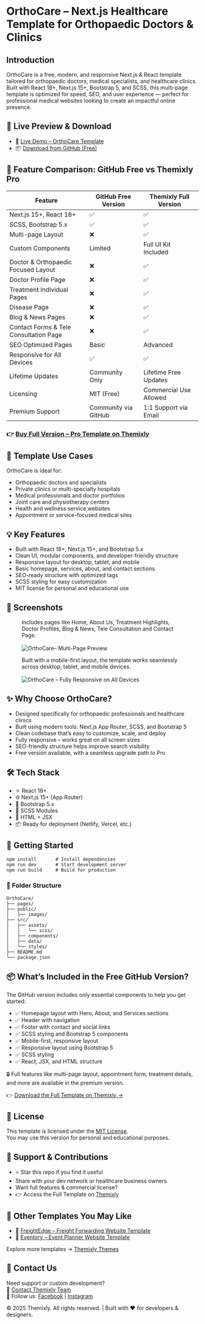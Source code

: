 <!DOCTYPE html>
<html lang="en">
<head>
  <meta charset="UTF-8" />
  <meta name="viewport" content="width=device-width, initial-scale=1.0"/>
  <meta name="description" content="Free Next.js template for orthopedic doctors, clinics, medical websites – Built with Bootstrap." />
  <meta name="keywords" content="Next.js healthcare template, orthopedic website design, doctor portfolio theme, responsive medical website, React clinic template, Bootstrap 5 UI kit, fast-loading healthcare site, SEO optimized medical template, modern clinic website, free orthopedic template" />
  <meta name="author" content="Themixly Web" />
  <link rel="canonical" href="https://themixly.com/preview/563/orthopaedic-doctor-react-nextjs-template" />
</head>
<body>
<h1>OrthoCare – Next.js Healthcare Template for Orthopaedic Doctors & Clinics</h1>

<h2>Introduction</h2>
<p>OrthoCare is a free, modern, and responsive Next.js & React template tailored for orthopaedic doctors, medical specialists, and healthcare clinics. Built with React 18+, Next.js 15+, Bootstrap 5, and SCSS, this multi-page template is optimized for speed, SEO, and user experience — perfect for professional medical websites looking to create an impactful online presence.</p>

<h2>🔗 Live Preview & Download</h2>
<ul>
  <li>🚀 <a href="https://themixly.com/preview/563/orthopaedic-doctor-react-nextjs-template/" target="_blank"> Live Demo – OrthoCare Template</a></li>
  <li>📦 <a href="https://github.com/themixlyweb/nextjs-orthopaedic-website-template" target="_blank"> Download from GitHub (Free)</a></li>
</ul>

<h2>🧩 Feature Comparison: GitHub Free vs Themixly Pro</h2>
<table>
  <thead>
    <tr><th>Feature</th><th>GitHub Free Version</th><th>Themixly Full Version</th></tr>
  </thead>
   <tbody>
    <tr><td>Next.js 15+, React 18+</td><td>✅</td><td>✅</td></tr>
    <tr><td>SCSS, Bootstrap 5.x</td><td>✅</td><td>✅</td></tr>
    <tr><td>Multi-page Layout</td><td>❌</td><td>✅</td></tr>
    <tr><td>Custom Components</td><td>Limited</td><td>Full UI Kit Included</td></tr>
    <tr><td>Doctor & Orthopaedic Focused Layout</td><td>❌</td><td>✅</td></tr>
    <tr><td>Doctor Profile Page</td><td>❌</td><td>✅</td></tr>
    <tr><td>Treatment Individual Pages</td><td>❌</td><td>✅</td></tr>
    <tr><td>Disease Page</td><td>❌</td><td>✅</td></tr>
    <tr><td>Blog & News Pages</td><td>❌</td><td>✅</td></tr>
    <tr><td>Contact Forms & Tele Consultation Page</td><td>❌</td><td>✅</td></tr>
    <tr><td>SEO Optimized Pages</td><td>Basic</td><td>Advanced</td></tr>
    <tr><td>Responsive for All Devices</td><td>✅</td><td>✅</td></tr>
    <tr><td>Lifetime Updates</td><td>Community Only</td><td>Lifetime Free Updates</td></tr>
    <tr><td>Licensing</td><td>MIT (Free)</td><td>Commercial Use Allowed</td></tr>
    <tr><td>Premium Support</td><td>Community via GitHub</td><td>1:1 Support via Email</td></tr>
  </tbody>
</table>

<h3>👉 <a href="https://themixly.com/themes/orthopaedic-doctor-react-nextjs-template/" target="_blank"> Buy Full Version – Pro Template on Themixly</a></h3>

<h2>🧠 Template Use Cases</h2>
<p>OrthoCare is ideal for:</p>
<ul>
  <li>Orthopaedic doctors and specialists</li>
  <li>Private clinics or multi-specialty hospitals</li>
  <li>Medical professionals and doctor portfolios</li>
  <li>Joint care and physiotherapy centers</li>
  <li>Health and wellness service websites</li>
  <li>Appointment or service-focused medical sites</li>
</ul>

<h2>💡 Key Features</h2>
<ul>
  <li>Built with React 18+, Next.js 15+, and Bootstrap 5.x</li>
  <li>Clean UI, modular components, and developer-friendly structure</li>
  <li>Responsive layout for desktop, tablet, and mobile</li>
  <li>Basic homepage, services, about, and contact sections</li>
  <li>SEO-ready structure with optimized tags</li>
  <li>SCSS styling for easy customization</li>
  <li>MIT license for personal and educational use</li>
</ul>

<h2>📸 Screenshots</h2>
<figure>
  <figcaption>Includes pages like Home, About Us, Treatment Highlights, Doctor Profiles, Blog & News, Tele Consultation and Contact Page.
</figcaption><br/>
  <img src="https://themixly.com/wp-content/uploads/2025/06/OrthoCare-Product-Detail-Image-3.png" alt="OrthoCare– Multi-Page Preview">
</figure>

<figure>
  <figcaption>Built with a mobile-first layout, the template works seamlessly across desktop, tablet, and mobile devices.</figcaption><br/>
  <img src="https://themixly.com/wp-content/uploads/2025/06/OrthoCare-Product-Detail-Image-1-scaled.png" alt="OrthoCare – Fully Responsive on All Devices">
</figure>

<h2>✨ Why Choose OrthoCare?</h2>
<ul>
  <li>Designed specifically for orthopaedic professionals and healthcare clinics</li>
  <li>Built using modern tools: Next.js App Router, SCSS, and Bootstrap 5</li>
  <li>Clean codebase that’s easy to customize, scale, and deploy</li>
  <li>Fully responsive – works great on all screen sizes</li>
  <li>SEO-friendly structure helps improve search visibility</li>
  <li>Free version available, with a seamless upgrade path to Pro</li>
</ul>

<h2>🛠️ Tech Stack</h2>
<ul>
  <li>⚛️ React 18+</li>
  <li>🌐 Next.js 15+ (App Router)</li>
  <li>🎨 Bootstrap 5.x</li>
  <li>💅 SCSS Modules</li>
  <li>🧱 HTML + JSX</li>
  <li>📦 Ready for deployment (Netlify, Vercel, etc.)</li>
</ul>

<h2>🚀 Getting Started</h2>
<pre><code>npm install       # Install dependencies
npm run dev       # Start development server
npm run build     # Build for production</code></pre>

<h3>📁 Folder Structure</h3>

<pre><code>OrthoCare/
├── pages/
├── public/
│   ├── images/
├── src/
│   ├── assets/
│   │   └── scss/
│   ├── components/
│   ├── data/
│   └── styles/
├── README.md
└── package.json</code></pre>

<h2>📦 What’s Included in the Free GitHub Version?</h2>
<p>The GitHub version includes only essential components to help you get started:</p>
<ul>
  <li>✅ Homepage layout with Hero, About, and Services sections</li>
  <li>✅ Header with navigation</li>
  <li>✅ Footer with contact and social links</li>
  <li>✅ SCSS styling and Bootstrap 5 components</li>
  <li>✅ Mobile-first, responsive layout</li>
  <li>✅ Responsive layout using Bootstrap 5</li>
  <li>✅ SCSS styling</li>
  <li>✅ React, JSX, and HTML structure</li>
</ul>
<p>🔒 Full features like multi-page layout, appointment form, treatment details, and more are available in the premium version.</p>
<p>👉 <a href="https://themixly.com/themes/orthopaedic-doctor-react-nextjs-template/" target="_blank">Download the Full Template on Themixly →</a></p>

<h2>📝 License</h2>
<p>This template is licensed under the <a href="https://github.com/themixlyweb/nextjs-orthopaedic-website-template/blob/main/LICENSE" target="_blank">MIT License</a>.<br>
You may use this version for personal and educational purposes.<br>

<h2>📢 Support & Contributions</h2>
<ul>
  <li>⭐ Star this repo if you find it useful</li>
  <li>Share with your dev network or healthcare business owners</li>
  <li>Want full features & commercial license?</li>
  <li>👉  Access the Full Template on <a href="https://themixly.com/" target="_blank">Themixly</a></li>
</ul>

<h2>🔗 Other Templates You May Like</h2>
<ul>
  <li>🚚 <a href="https://themixly.com/themes/freight-forwarding-react-nextjs-template/" target="_blank">FreightEdge – Freight Forwarding Website Template</a></li>
  <li>🎉 <a href="https://themixly.com/themes/event-planner-react-one-page-template/" target="_blank">Eventory – Event Planner Website Template</a></li>
</ul>

<p>Explore more templates → <a href="https://themixly.com/themes" target="_blank">Themixly Themes</a></p>

<h2>🧾 Contact Us</h2>
<p>
  Need support or custom development?<br>
  📩 <a href="https://themixly.com/contact-us/" target="_blank">Contact Themixly Team</a><br>
  🔗 Follow us:
  <a href="https://www.facebook.com/profile.php?id=61576748155161" target="_blank">Facebook</a> |
  <a href="https://www.instagram.com/themixly/" target="_blank">Instagram</a>
</p>

<footer>
  © 2025 Themixly. All rights reserved. | Built with ❤️ for developers & designers.
</footer>

</body>
</html>
